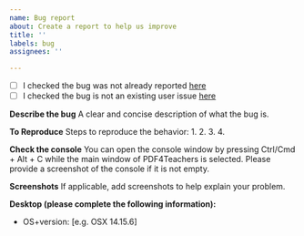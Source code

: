 ```yaml
---
name: Bug report
about: Create a report to help us improve
title: ''
labels: bug
assignees: ''

---
```


- [ ] I checked the bug was not already reported [here](https://github.com/clementgre/PDF4Teachers/issues?q=is%3Aissue+milestone%3A%22Release+1.3.0%22+-label%3A%22user+Issue%22+-label%3Aduplicate+-label%3Adocumentation+-label%3Aenhancement+-label%3A%22good+first+issue%22+-label%3A%22help+wanted%22+-label%3Aquestion)
- [ ] I checked the bug is not an existing user issue [here](https://github.com/clementgre/PDF4Teachers/issues?q=is%3Aissue+label%3A%22user+issue%22+)

**Describe the bug**
A clear and concise description of what the bug is.

**To Reproduce**
Steps to reproduce the behavior:
1. 
2. 
3. 
4. 

**Check the console**
You can open the console window by pressing Ctrl/Cmd + Alt + C while the main window of PDF4Teachers is selected.
Please provide a screenshot of the console if it is not empty.

**Screenshots**
If applicable, add screenshots to help explain your problem.

**Desktop (please complete the following information):**
 - OS+version: [e.g. OSX 14.15.6]
